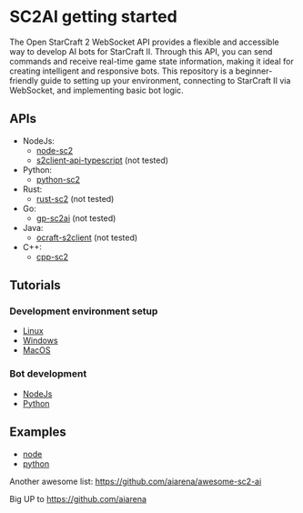 # SC2AI getting started

The Open StarCraft 2 WebSocket API provides a flexible and accessible way to develop AI bots for StarCraft II. Through this API, you can send commands and receive real-time game state information, making it ideal for creating intelligent and responsive bots. This repository is a beginner-friendly guide to setting up your environment, connecting to StarCraft II via WebSocket, and implementing basic bot logic.

## APIs
- NodeJs:
    - [node-sc2](https://github.com/node-sc2/core/tree/wip_0.1.0)
    - [s2client-api-typescript](https://github.com/Zamiell/s2client-api-typescript) (not tested)
- Python:
    - [python-sc2](https://github.com/BurnySc2/python-sc2)
- Rust:
    - [rust-sc2](https://github.com/UltraMachine/rust-sc2) (not tested)
- Go:
    - [gp-sc2ai](https://github.com/chippydip/go-sc2ai) (not tested)
- Java:
    - [ocraft-s2client](https://github.com/ocraft/ocraft-s2client) (not tested)
- C++:
    - [cpp-sc2](https://github.com/cpp-sc2/cpp-sc2)

## Tutorials
### Development environment setup
- [Linux](./tutorials/setup-linux/README.md)
- [Windows](./tutorials/setup-windows/README.md)
- [MacOS](./tutorials/setup-macos/README.md)

### Bot development
- [NodeJs](./tutorials/bot-node/README.md)
- [Python](./tutorials/bot-python/README.md)

## Examples
- [node](/examples/node/README.md)
- [python](/examples/python/README.md)

Another awesome list: https://github.com/aiarena/awesome-sc2-ai

Big UP to https://github.com/aiarena
